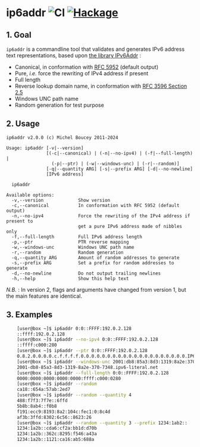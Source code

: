 # ip6addr ![CI](https://github.com/MichelBoucey/ip6addr/actions/workflows/haskell-ci.yml/badge.svg) [![Hackage](https://img.shields.io/hackage/v/ip6addr.svg)](https://hackage.haskell.org/package/ip6addr)

## 1. Goal

`ip6addr` is a commandline tool that validates and generates IPv6 address text representations, based upon [the library IPv6Addr](https://github.com/MichelBoucey/IPv6Addr) :

* Canonical, in conformation with [RFC 5952](https://www.rfc-editor.org/rfc/rfc5952) (default output)
* Pure, *i.e.* force the rewriting of IPv4 address if present
* Full length
* Reverse lookup domain name, in conformation with [RFC 3596 Section 2.5](https://www.rfc-editor.org/rfc/rfc3596#section-2.5)
* Windows UNC path name
* Random generation for test purpose  

## 2. Usage

```
ip6addr v2.0.0 (c) Michel Boucey 2011-2024

Usage: ip6addr [-v|--version]
               [(-c|--canonical) | (-n|--no-ipv4) | (-f|--full-length) |
                 (-p|--ptr) | (-w|--windows-unc) | (-r|--random)]
               [-q|--quantity ARG] [-s|--prefix ARG] [-d|--no-newline]
               [IPv6 address]

  ip6addr

Available options:
  -v,--version             Show version
  -c,--canonical           In conformation with RFC 5952 (default output)
  -n,--no-ipv4             Force the rewriting of the IPv4 address if present to
                           get a pure IPv6 address made of nibbles only
  -f,--full-length         Full IPv6 address length
  -p,--ptr                 PTR reverse mapping
  -w,--windows-unc         Windows UNC path name
  -r,--random              Random generation
  -q,--quantity ARG        Amount of random addresses to generate
  -s,--prefix ARG          Set a prefix for random addresses to generate
  -d,--no-newline          Do not output trailing newlines
  -h,--help                Show this help text
```

*N.B.* : In version 2, flags and arguments have changed from version 1, but the main features are identical.

## 3. Examples

```bash
    [user@box ~]$ ip6addr 0:0::FFFF:192.0.2.128  
    ::ffff:192.0.2.128  
    [user@box ~]$ ip6addr --no-ipv4 0:0::FFFF:192.0.2.128
    ::ffff:c000:280  
    [user@box ~]$ ip6addr --ptr 0:0::FFFF:192.0.2.128
    0.8.2.0.0.0.0.c.f.f.f.f.0.0.0.0.0.0.0.0.0.0.0.0.0.0.0.0.0.0.0.0.IP6.ARPA.
    [user@box ~]$ ip6addr --windows-unc 2001:db8:85a3:8d3:1319:8a2e:370:7348
    2001-db8-85a3-8d3-1319-8a2e-370-7348.ipv6-literal.net
    [user@box ~]$ ip6addr --full-length 0:0::FFFF:192.0.2.128
    0000:0000:0000:0000:0000:ffff:c000:0280
    [user@box ~]$ ip6addr --random
    ca18::654a:57ab:2ed7
    [user@box ~]$ ip6addr --random --quantity 4
    488:f7f3:7f7e::6ffd
    5b8b:8ab4::f0b8
    f191:ecc9:8193:8a2:104c:fec1:0:8c4d
    af3b:3ffd:8302:6c56::8623:26
    [user@box ~]$ ip6addr --random --quantity 3 --prefix 1234:1ab2::
    1234:1a2b::cda6:cf2a:bb1d:d70b
    1234:1a2b::362c:8295:f546:a43a  
    1234:1a2b::1121:ca16:ab5:688a  
```


